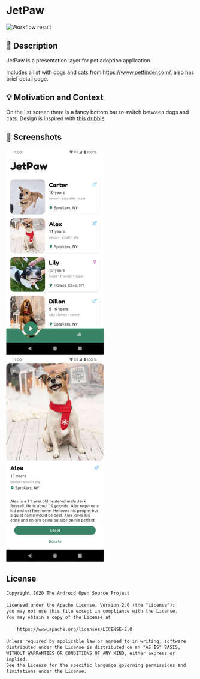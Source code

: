 # JetPaw

![Workflow result](https://github.com/oleksandrbalan/android-dev-challenge-compose/workflows/Check/badge.svg)


## :scroll: Description
JetPaw is a presentation layer for pet adoption application.

Includes a list with dogs and cats from https://www.petfinder.com/, also has brief detail page.

## :bulb: Motivation and Context

On the list screen there is a fancy bottom bar to switch between dogs and cats.
Design is inspired with [this dribble](https://dribbble.com/shots/5967252-Tab-Bar-Animation)

## :camera_flash: Screenshots
<img src="/results/screenshot_1.png" width="260">&emsp;<img src="/results/screenshot_2.png" width="260">


## License
```
Copyright 2020 The Android Open Source Project

Licensed under the Apache License, Version 2.0 (the "License");
you may not use this file except in compliance with the License.
You may obtain a copy of the License at

    https://www.apache.org/licenses/LICENSE-2.0

Unless required by applicable law or agreed to in writing, software
distributed under the License is distributed on an "AS IS" BASIS,
WITHOUT WARRANTIES OR CONDITIONS OF ANY KIND, either express or implied.
See the License for the specific language governing permissions and
limitations under the License.
```
